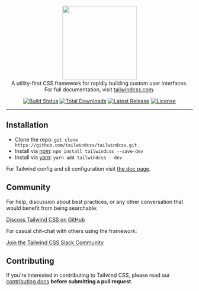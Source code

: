 <p align="center">
    <a href="https://tailwindcss.com/" target="_blank"><img width="200" src="https://tailwindcss.com/img/tailwind.svg"></a><br>
    A utility-first CSS framework for rapidly building custom user interfaces.<br>
  For full documentation, visit <a href="https://tailwindcss.com/" target="_blank">tailwindcss.com</a>.
</p>

<p align="center">
    <a href="https://travis-ci.org/tailwindcss/tailwindcss"><img src="https://img.shields.io/travis/tailwindcss/tailwindcss/master.svg" alt="Build Status"></a>
    <a href="https://www.npmjs.com/package/tailwindcss"><img src="https://img.shields.io/npm/dt/tailwindcss.svg" alt="Total Downloads"></a>
    <a href="https://github.com/tailwindcss/tailwindcss/releases"><img src="https://img.shields.io/npm/v/tailwindcss.svg" alt="Latest Release"></a>
    <a href="https://github.com/tailwindcss/tailwindcss/blob/master/LICENSE"><img src="https://img.shields.io/npm/l/tailwindcss.svg" alt="License"></a>
</p>

------
## Installation

<ul>
  <li>Clone the repo: <code>git clone https://github.com/tailwindcss/tailwindcss.git</code></li>
  <li>Install via <a href="https://www.npmjs.com/" target="_blank">npm</a>: <code>npm install tailwindcss --save-dev</code></li>
  <li>Install via <a href="https://yarnpkg.com/" target="_blank">yarn</a>: <code>yarn add tailwindcss --dev</code></li>
</ul>

For Tailwind config and cli configuration visit [the doc page](https://tailwindcss.com/docs/installation).

## Community

For help, discussion about best practices, or any other conversation that would benefit from being searchable:

[Discuss Tailwind CSS on GitHub](https://github.com/tailwindcss/discuss/issues?q=is%3Aissue+sort%3Aupdated-desc)

For casual chit-chat with others using the framework:

[Join the Tailwind CSS Slack Community](https://join.slack.com/t/tailwindcss/shared_invite/enQtNDQ1MDYyNDA0NzA3LTAzOGEzYTRmMjE2OWUwMGViMGM2NGM5OWVmN2UzZjlmNzQ0ZTA2NGUwODYyOWMzNzM0M2MzMmE1NGYyNjk5NTI)

## Contributing

If you're interested in contributing to Tailwind CSS, please read our [contributing docs](https://github.com/tailwindcss/tailwindcss/blob/master/.github/CONTRIBUTING.md) **before submitting a pull request**.
